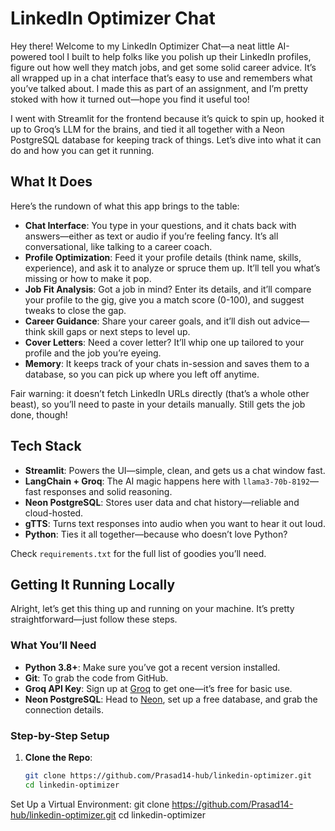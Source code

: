 # LinkedIn Optimizer Chat

Hey there! Welcome to my LinkedIn Optimizer Chat—a neat little AI-powered tool I built to help folks like you polish up their LinkedIn profiles, figure out how well they match jobs, and get some solid career advice. It’s all wrapped up in a chat interface that’s easy to use and remembers what you’ve talked about. I made this as part of an assignment, and I’m pretty stoked with how it turned out—hope you find it useful too!

I went with Streamlit for the frontend because it’s quick to spin up, hooked it up to Groq’s LLM for the brains, and tied it all together with a Neon PostgreSQL database for keeping track of things. Let’s dive into what it can do and how you can get it running.

## What It Does

Here’s the rundown of what this app brings to the table:

- **Chat Interface**: You type in your questions, and it chats back with answers—either as text or audio if you’re feeling fancy. It’s all conversational, like talking to a career coach.
- **Profile Optimization**: Feed it your profile details (think name, skills, experience), and ask it to analyze or spruce them up. It’ll tell you what’s missing or how to make it pop.
- **Job Fit Analysis**: Got a job in mind? Enter its details, and it’ll compare your profile to the gig, give you a match score (0-100), and suggest tweaks to close the gap.
- **Career Guidance**: Share your career goals, and it’ll dish out advice—think skill gaps or next steps to level up.
- **Cover Letters**: Need a cover letter? It’ll whip one up tailored to your profile and the job you’re eyeing.
- **Memory**: It keeps track of your chats in-session and saves them to a database, so you can pick up where you left off anytime.

Fair warning: it doesn’t fetch LinkedIn URLs directly (that’s a whole other beast), so you’ll need to paste in your details manually. Still gets the job done, though!

## Tech Stack

- **Streamlit**: Powers the UI—simple, clean, and gets us a chat window fast.
- **LangChain + Groq**: The AI magic happens here with `llama3-70b-8192`—fast responses and solid reasoning.
- **Neon PostgreSQL**: Stores user data and chat history—reliable and cloud-hosted.
- **gTTS**: Turns text responses into audio when you want to hear it out loud.
- **Python**: Ties it all together—because who doesn’t love Python?

Check `requirements.txt` for the full list of goodies you’ll need.

## Getting It Running Locally

Alright, let’s get this thing up and running on your machine. It’s pretty straightforward—just follow these steps.

### What You’ll Need
- **Python 3.8+**: Make sure you’ve got a recent version installed.
- **Git**: To grab the code from GitHub.
- **Groq API Key**: Sign up at [Groq](https://groq.com) to get one—it’s free for basic use.
- **Neon PostgreSQL**: Head to [Neon](https://neon.tech), set up a free database, and grab the connection details.

### Step-by-Step Setup
1. **Clone the Repo**:
   ```bash
   git clone https://github.com/Prasad14-hub/linkedin-optimizer.git
   cd linkedin-optimizer
   
Set Up a Virtual Environment:
   git clone https://github.com/Prasad14-hub/linkedin-optimizer.git
   cd linkedin-optimizer
